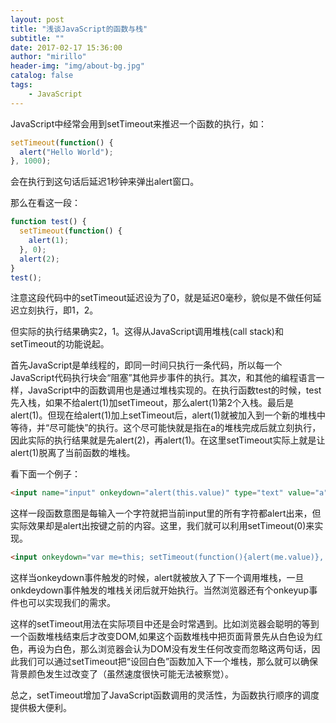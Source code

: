 ```yaml
---
layout: post
title: "浅谈JavaScript的函数与栈"
subtitle: ""
date: 2017-02-17 15:36:00
author: "mirillo"
header-img: "img/about-bg.jpg"
catalog: false
tags:
    - JavaScript
---
```


JavaScript中经常会用到setTimeout来推迟一个函数的执行，如：

```javascript
setTimeout(function() {
  alert("Hello World");
}, 1000);
```

会在执行到这句话后延迟1秒钟来弹出alert窗口。

那么在看这一段：

```javascript
function test() {
  setTimeout(function() {
    alert(1);
  }, 0);
  alert(2);
}
test();
```

注意这段代码中的setTimeout延迟设为了0，就是延迟0毫秒，貌似是不做任何延迟立刻执行，即1，2。

但实际的执行结果确实2，1。这得从JavaScript调用堆栈(call stack)和setTimeout的功能说起。

首先JavaScript是单线程的，即同一时间只执行一条代码，所以每一个JavaScript代码执行块会“阻塞”其他异步事件的执行。其次，和其他的编程语言一样，JavaScript中的函数调用也是通过堆栈实现的。在执行函数test的时候，test先入栈，如果不给alert(1)加setTimeout，那么alert(1)第2个入栈。最后是alert(1)。但现在给alert(1)加上setTimeout后，alert(1)就被加入到一个新的堆栈中等待，并“尽可能快”的执行。这个尽可能快就是指在a的堆栈完成后就立刻执行，因此实际的执行结果就是先alert(2)，再alert(1)。在这里setTimeout实际上就是让alert(1)脱离了当前函数的堆栈。



看下面一个例子：

```html
<input name="input" onkeydown="alert(this.value)" type="text" value="a" />  
```

这样一段函数意图是每输入一个字符就把当前input里的所有字符都alert出来，但实际效果却是alert出按键之前的内容。这里，我们就可以利用setTimeout(0)来实现。

```html
<input onkeydown="var me=this; setTimeout(function(){alert(me.value)}, 0)" name="input" type="text" value="a" /> 

```



这样当onkeydown事件触发的时候，alert就被放入了下一个调用堆栈，一旦onkdeydown事件触发的堆栈关闭后就开始执行。当然浏览器还有个onkeyup事件也可以实现我们的需求。

这样的setTimeout用法在实际项目中还是会时常遇到。比如浏览器会聪明的等到一个函数堆栈结束后才改变DOM,如果这个函数堆栈中把页面背景先从白色设为红色，再设为白色，那么浏览器会认为DOM没有发生任何改变而忽略这两句话，因此我们可以通过setTimeout把“设回白色”函数加入下一个堆栈，那么就可以确保背景颜色发生过改变了（虽然速度很快可能无法被察觉）。

总之，setTimeout增加了JavaScript函数调用的灵活性，为函数执行顺序的调度提供极大便利。
